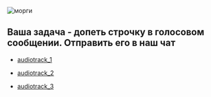 











![морги](https://bez-makiyazha.ru/wp-content/uploads/2021/05/muzykant-Morgenshtern.jpg)




## Ваша задача - допеть строчку в голосовом сообщении. Отправить его в наш чат






* [audiotrack_1](https://disk.yandex.ru/d/RZRwdOqs9gyayw)


* [audiotrack_2](https://disk.yandex.ru/d/Jv8652JIYq8ehA)


* [audiotrack_3](https://disk.yandex.ru/d/IBSxxrehqqS5Fw)
